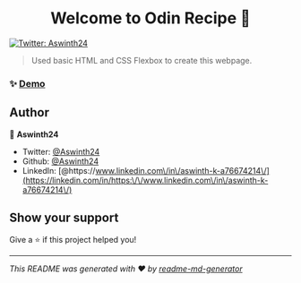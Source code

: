 <h1 align="center">Welcome to Odin Recipe 👋</h1>
<p>
  <a href="https://twitter.com/Aswinth24" target="_blank">
    <img alt="Twitter: Aswinth24" src="https://img.shields.io/twitter/follow/Aswinth24.svg?style=social" />
  </a>
</p>

> Used basic HTML and CSS Flexbox to create this webpage. 

### ✨ [Demo](https://github.com/Aswinth24/Recipe_WebPage.git)

## Author

👤 **Aswinth24**

* Twitter: [@Aswinth24](https://twitter.com/Aswinth24)
* Github: [@Aswinth24](https://github.com/Aswinth24)
* LinkedIn: [@https:\/\/www.linkedin.com\/in\/aswinth-k-a76674214\/](https://linkedin.com/in/https:\/\/www.linkedin.com\/in\/aswinth-k-a76674214\/)

## Show your support

Give a ⭐️ if this project helped you!

***
_This README was generated with ❤️ by [readme-md-generator](https://github.com/kefranabg/readme-md-generator)_